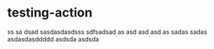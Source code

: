 # testing-action
ss
sa dsad sasdasdasdsss
sdfsadsad as asd asd asd as
sadas
sadas
asdasdasddddd
asdsda
asdsda
